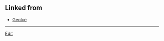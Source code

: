 ## Linked from

* [GenIce](GenIce.md)


----
[Edit](https://github.com/vitroid/vitroid.github.io/edit/master/MD/水素無秩序性.md)
